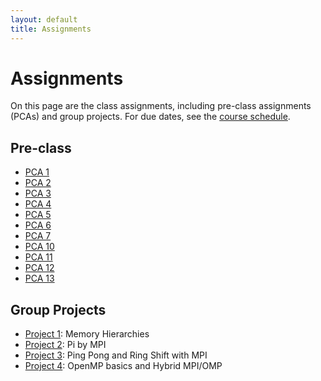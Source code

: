```yaml
---
layout: default
title: Assignments
---
```


# Assignments

On this page are the class assignments, including pre-class assignments (PCAs) and group projects. For due dates, see the [course schedule](schedule.md).

## Pre-class

- [PCA 1](assignments/pca1.md)
- [PCA 2](assignments/pca2.md)
- [PCA 3](assignments/pca3.md)
- [PCA 4](assignments/pca4.md)
- [PCA 5](assignments/pca5.md)
- [PCA 6](assignments/pca6.md)
- [PCA 7](assignments/pca7.md)
- [PCA 10](assignments/pca10.md)
- [PCA 11](assignments/pca11.md)
- [PCA 12](assignments/pca12.md)
- [PCA 13](assignments/pca13.md)
    
<!-- - [PCA 8](assignments/pca8.md)
- [PCA 9](assignments/pca9.md)

 -->
  
## Group Projects

- [Project 1](assignments/proj1.md): Memory Hierarchies
- [Project 2](assignments/proj2.md): Pi by MPI
- [Project 3](assignments/proj3.md): Ping Pong and Ring Shift with MPI 
- [Project 4](assignments/proj4.md): OpenMP basics and Hybrid MPI/OMP
    
<!-- 
- [Project 5](assignments/proj5.md): Advanced MPI
- [Project 6](assignments/proj6.md): OMP Offloading/GPU computing -->
